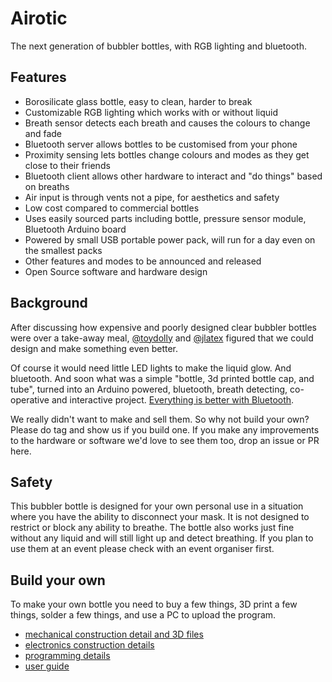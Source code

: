 # Airotic

The next generation of bubbler bottles, with RGB lighting and bluetooth.

## Features

* Borosilicate glass bottle, easy to clean, harder to break
* Customizable RGB lighting which works with or without liquid
* Breath sensor detects each breath and causes the colours to change and fade
* Bluetooth server allows bottles to be customised from your phone
* Proximity sensing lets bottles change colours and modes as they get close to their friends
* Bluetooth client allows other hardware to interact and "do things" based on breaths
* Air input is through vents not a pipe, for aesthetics and safety
* Low cost compared to commercial bottles
* Uses easily sourced parts including bottle, pressure sensor module, Bluetooth Arduino board
* Powered by small USB portable power pack, will run for a day even on the smallest packs
* Other features and modes to be announced and released
* Open Source software and hardware design

## Background

After discussing how expensive and poorly designed clear bubbler bottles were over a take-away meal, [@toydolly](https://github.com/toydolly) and [@jlatex](https://github.com/jlatex) figured that we could design and make something even better.

Of course it would need little LED lights to make the liquid glow. And bluetooth.  And soon what was a simple "bottle, 3d printed bottle cap, and tube", turned into an Arduino powered, bluetooth, breath detecting, co-operative and interactive project. [Everything is better with Bluetooth](https://youtu.be/0KXoBcQER_0?t=102). 

We really didn't want to make and sell them. So why not build your own? Please do tag and show us if you build one. If you make any improvements to the hardware or software we'd love to see them too, drop an issue or PR here.

## Safety

This bubbler bottle is designed for your own personal use in a situation where you have the ability to disconnect your mask. It is not designed to restrict or block any ability to breathe. The bottle also works just fine without any liquid and will still light up and detect breathing. If you plan to use them at an event please check with an event organiser first.

## Build your own

To make your own bottle you need to buy a few things, 3D print a few things, solder a few things, and use a PC to upload the program.

* [mechanical construction detail and 3D files](mechanical/)
* [electronics construction details](electronics/)
* [programming details](arduino/)
* [user guide](userguide/)

